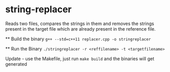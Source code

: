 # string-replacer

Reads two files, compares the strings in them and removes the strings present in the target file which are already present in the reference file.

** Build the binary
`
g++ --std=c++11 replacer.cpp -o stringreplacer
`

** Run the Binary
`
./stringreplacer -r <reffilename> -t <targetfilename>
`


Update  - use the Makefile, just run `make build` and the binaries will get generated
